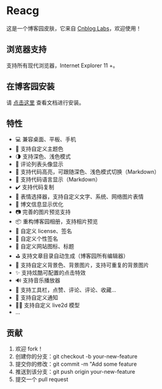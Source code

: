 # Reacg

这是一个博客园皮肤，它来自 [Cnblog Labs](https://github.com/cnbloglabs)，欢迎使用！

## 浏览器支持

支持所有现代浏览器，Internet Explorer 11 +。

## 在博客园安装

请 [点击这里](https://www.yuque.com/awescnb) 查看文档进行安装。

## 特性

- 💻 兼容桌面、平板、手机
- 🎨 支持自定义主题色
- 🌗 支持深色、浅色模式
- 🥽 评论列表头像显示
- 🎊 支持代码高亮，可跟随深色、浅色模式切换（Markdown）
- 💬 支持代码语言显示（Markdown）
- ✔️ 支持代码复制
- 🥳 表情选择器，支持自定义文字、系统、网络图片表情
- 📑 博文信息显示优化
- 📷 完善的图片预览支持
- 📦 重构博客园相册，支持相片预览
- 🔐 自定义 license、签名
- 🌄 自定义个性签名
- 🔮 自定义网站图标、标题
- ⛳ 支持文章目录自动生成（博客园所有编辑器）
- 🎏 支持自定义背景色、背景图片，支持可重复的背景图片
- ✨ 支持炫酷可配置的点击特效
- 🔊 支持音乐播放器
- 🔨 支持工具栏，点赞、评论、评论、收藏...
- 🔔 支持自定义通知
- 🧚‍♂️ 支持自定义 live2d 模型
- ...

## 贡献

1. 欢迎 fork！
2. 创建你的分支：git checkout -b your-new-feature
3. 提交你的修改：git commit -m "Add some feature
4. 推送到该分支：git push origin your-new-feature
5. 提交一个 pull request
